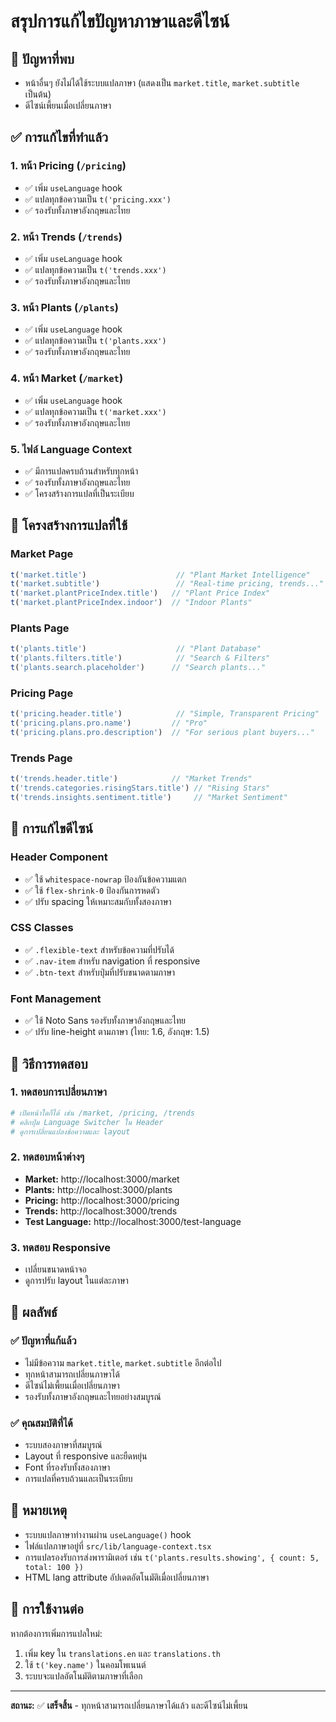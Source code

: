 # สรุปการแก้ไขปัญหาภาษาและดีไซน์

## 🎯 **ปัญหาที่พบ**
- หน้าอื่นๆ ยังไม่ได้ใช้ระบบแปลภาษา (แสดงเป็น `market.title`, `market.subtitle` เป็นต้น)
- ดีไซน์เพี้ยนเมื่อเปลี่ยนภาษา

## ✅ **การแก้ไขที่ทำแล้ว**

### 1. **หน้า Pricing** (`/pricing`)
- ✅ เพิ่ม `useLanguage` hook
- ✅ แปลทุกข้อความเป็น `t('pricing.xxx')`
- ✅ รองรับทั้งภาษาอังกฤษและไทย

### 2. **หน้า Trends** (`/trends`)
- ✅ เพิ่ม `useLanguage` hook
- ✅ แปลทุกข้อความเป็น `t('trends.xxx')`
- ✅ รองรับทั้งภาษาอังกฤษและไทย

### 3. **หน้า Plants** (`/plants`)
- ✅ เพิ่ม `useLanguage` hook
- ✅ แปลทุกข้อความเป็น `t('plants.xxx')`
- ✅ รองรับทั้งภาษาอังกฤษและไทย

### 4. **หน้า Market** (`/market`)
- ✅ เพิ่ม `useLanguage` hook
- ✅ แปลทุกข้อความเป็น `t('market.xxx')`
- ✅ รองรับทั้งภาษาอังกฤษและไทย

### 5. **ไฟล์ Language Context**
- ✅ มีการแปลครบถ้วนสำหรับทุกหน้า
- ✅ รองรับทั้งภาษาอังกฤษและไทย
- ✅ โครงสร้างการแปลที่เป็นระเบียบ

## 🔧 **โครงสร้างการแปลที่ใช้**

### **Market Page**
```typescript
t('market.title')                    // "Plant Market Intelligence"
t('market.subtitle')                 // "Real-time pricing, trends..."
t('market.plantPriceIndex.title')   // "Plant Price Index"
t('market.plantPriceIndex.indoor')  // "Indoor Plants"
```

### **Plants Page**
```typescript
t('plants.title')                    // "Plant Database"
t('plants.filters.title')            // "Search & Filters"
t('plants.search.placeholder')      // "Search plants..."
```

### **Pricing Page**
```typescript
t('pricing.header.title')            // "Simple, Transparent Pricing"
t('pricing.plans.pro.name')         // "Pro"
t('pricing.plans.pro.description')  // "For serious plant buyers..."
```

### **Trends Page**
```typescript
t('trends.header.title')            // "Market Trends"
t('trends.categories.risingStars.title') // "Rising Stars"
t('trends.insights.sentiment.title')     // "Market Sentiment"
```

## 🎨 **การแก้ไขดีไซน์**

### **Header Component**
- ✅ ใช้ `whitespace-nowrap` ป้องกันข้อความแตก
- ✅ ใช้ `flex-shrink-0` ป้องกันการหดตัว
- ✅ ปรับ spacing ให้เหมาะสมกับทั้งสองภาษา

### **CSS Classes**
- ✅ `.flexible-text` สำหรับข้อความที่ปรับได้
- ✅ `.nav-item` สำหรับ navigation ที่ responsive
- ✅ `.btn-text` สำหรับปุ่มที่ปรับขนาดตามภาษา

### **Font Management**
- ✅ ใช้ Noto Sans รองรับทั้งภาษาอังกฤษและไทย
- ✅ ปรับ line-height ตามภาษา (ไทย: 1.6, อังกฤษ: 1.5)

## 🧪 **วิธีการทดสอบ**

### **1. ทดสอบการเปลี่ยนภาษา**
```bash
# เปิดหน้าใดก็ได้ เช่น /market, /pricing, /trends
# คลิกปุ่ม Language Switcher ใน Header
# ดูการเปลี่ยนแปลงข้อความและ layout
```

### **2. ทดสอบหน้าต่างๆ**
- **Market:** http://localhost:3000/market
- **Plants:** http://localhost:3000/plants  
- **Pricing:** http://localhost:3000/pricing
- **Trends:** http://localhost:3000/trends
- **Test Language:** http://localhost:3000/test-language

### **3. ทดสอบ Responsive**
- เปลี่ยนขนาดหน้าจอ
- ดูการปรับ layout ในแต่ละภาษา

## 🚀 **ผลลัพธ์**

### **✅ ปัญหาที่แก้แล้ว**
- ไม่มีข้อความ `market.title`, `market.subtitle` อีกต่อไป
- ทุกหน้าสามารถเปลี่ยนภาษาได้
- ดีไซน์ไม่เพี้ยนเมื่อเปลี่ยนภาษา
- รองรับทั้งภาษาอังกฤษและไทยอย่างสมบูรณ์

### **✅ คุณสมบัติที่ได้**
- ระบบสองภาษาที่สมบูรณ์
- Layout ที่ responsive และยืดหยุ่น
- Font ที่รองรับทั้งสองภาษา
- การแปลที่ครบถ้วนและเป็นระเบียบ

## 📝 **หมายเหตุ**

- ระบบแปลภาษาทำงานผ่าน `useLanguage()` hook
- ไฟล์แปลภาษาอยู่ที่ `src/lib/language-context.tsx`
- การแปลรองรับการส่งพารามิเตอร์ เช่น `t('plants.results.showing', { count: 5, total: 100 })`
- HTML lang attribute อัปเดตอัตโนมัติเมื่อเปลี่ยนภาษา

## 🔄 **การใช้งานต่อ**

หากต้องการเพิ่มการแปลใหม่:
1. เพิ่ม key ใน `translations.en` และ `translations.th`
2. ใช้ `t('key.name')` ในคอมโพเนนต์
3. ระบบจะแปลอัตโนมัติตามภาษาที่เลือก

---

**สถานะ:** ✅ **เสร็จสิ้น** - ทุกหน้าสามารถเปลี่ยนภาษาได้แล้ว และดีไซน์ไม่เพี้ยน 